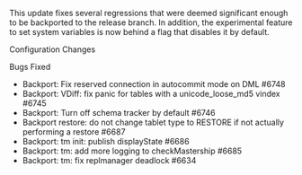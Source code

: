 This update fixes several regressions that were deemed significant enough to be backported to the release branch. In addition, the experimental feature to set system variables is now behind a flag that disables it by default.

Configuration Changes

Bugs Fixed

* Backport: Fix reserved connection in autocommit mode on DML #6748
* Backport: VDiff: fix panic for tables with a unicode_loose_md5 vindex #6745
* Backport: Turn off schema tracker by default #6746
* Backport restore: do not change tablet type to RESTORE if not actually performing a restore #6687
* Backport: tm init: publish displayState #6686
* Backport: tm: add more logging to checkMastership #6685
* Backport: tm: fix replmanager deadlock #6634
